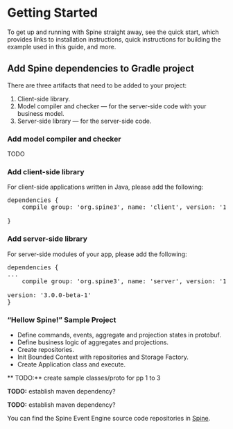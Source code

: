 # Getting Started 


<p class="lead">To get up and running with Spine straight away, see the quick start, which provides links to installation instructions, quick instructions for building the example used in this guide, and more.</p>

## Add Spine dependencies to Gradle project
There are three artifacts that need to be added to your project:
1. Client-side library.
2. Model compiler and checker — for the server-side code with your business model.
3. Server-side library — for the server-side code.


### Add model compiler and checker
TODO

### Add client-side library
For client-side applications written in Java, please add the following:
<pre>
dependencies {
    compile group: 'org.spine3', name: 'client', version: '1.+'

}
</pre>


### Add server-side library
For server-side modules of your app, please add the following:
<pre>
dependencies {
...
    compile group: 'org.spine3', name: 'server', version: '1.+'

version: '3.0.0-beta-1'
}
</pre>


### “Hellow Spine!” Sample Project
* Define commands, events, aggregate and projection states in protobuf.
* Define business logic of aggregates and projections.
* Create repositories.
* Init Bounded Context with repositories and Storage Factory.
* Create Application class and execute.


 ** TODO:** create sample classes/proto for pp 1 to 3
 
 **TODO:** establish maven dependency?

 **TODO:** establish maven dependency?


You can find the Spine Event Engine source code repositories in [Spine](https://github.com/SpineEventEngine).
